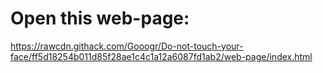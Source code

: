 # Open this web-page:
https://rawcdn.githack.com/Gooogr/Do-not-touch-your-face/ff5d18254b011d85f28ae1c4c1a12a6087fd1ab2/web-page/index.html
